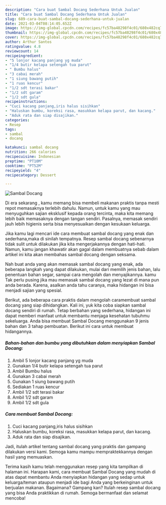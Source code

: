 ```yaml
---
description: "Cara buat Sambal Docang Sederhana Untuk Jualan"
title: "Cara buat Sambal Docang Sederhana Untuk Jualan"
slug: 689-cara-buat-sambal-docang-sederhana-untuk-jualan
date: 2021-03-04T08:14:05.652Z
image: https://img-global.cpcdn.com/recipes/fc57ba48298f4c01/680x482cq70/sambal-docang-foto-resep-utama.jpg
thumbnail: https://img-global.cpcdn.com/recipes/fc57ba48298f4c01/680x482cq70/sambal-docang-foto-resep-utama.jpg
cover: https://img-global.cpcdn.com/recipes/fc57ba48298f4c01/680x482cq70/sambal-docang-foto-resep-utama.jpg
author: Arthur Santos
ratingvalue: 4.8
reviewcount: 14
recipeingredient:
- "5 lonjor kacang panjang yg muda"
- "1/4 butir kelapa setengah tua parut"
- " Bumbu halus"
- "3 cabai merah"
- "1 siung bawang putih"
- "1 ruas kencur"
- "1/2 sdt terasi bakar"
- "1/2 sdt garam"
- "1/2 sdt gula"
recipeinstructions:
- "Cuci kacang panjang,iris halus sisihkan"
- "Haluskan bumbu, koreksi rasa, masukkan kelapa parut, dan kacang."
- "Aduk rata dan siap disajikan."
categories:
- Resep
tags:
- sambal
- docang

katakunci: sambal docang 
nutrition: 266 calories
recipecuisine: Indonesian
preptime: "PT10M"
cooktime: "PT52M"
recipeyield: "4"
recipecategory: Dessert

---
```



![Sambal Docang](https://img-global.cpcdn.com/recipes/fc57ba48298f4c01/680x482cq70/sambal-docang-foto-resep-utama.jpg)

Di era  sekarang , kamu memang bisa membeli makanan praktis tanpa mesti repot memasaknya terlebih dahulu. Namun, untuk kamu yang mau menyuguhkan sajian eksklusif kepada orang tercinta, maka kita memang lebih baik memasaknya dengan tangan sendiri. Pasalnya, memasak sendiri jauh lebih higienis serta bisa menyesuaikan dengan kesukaan keluarga.

Jika kamu lagi mencari ide cara membuat sambal docang yang enak dan sederhana,maka di sinilah tempatnya. Resep sambal docang  sebenarnya tidak sulit untuk dilakukan jika kita mengerjakannya dengan hati-hati. Namun, kamu jangan khawatir akan gagal dalam membuatnya 
sebab dalam artikel ini kita akan membahas sambal docang dengan seksama.  



Nah buat anda yang akan memasak sambal docang yang enak, ada beberapa langkah yang dapat dilakukan, mulai dari memilih jenis bahan, lalu penentuan bahan segar, sampai cara mengolah dan menyajikannya. kamu Tak perlu pusing jika mau memasak sambal docang yang lezat di mana pun anda berada. Karena, asalkan anda  tahu caranya, maka hidangan ini bisa menjadi sajian yang spesial.

Berikut, ada beberapa cara praktis  dalam mengolah caramembuat sambal docang yang siap dihidangkan. Kali ini, yuk kita coba siapkan sambal docang sendiri di rumah. Tetap berbahan yang sederhana, hidangan ini dapat memberi manfaat untuk membantu menjaga kesehatan tubuhmu sekeluarga. Anda bisa membuat Sambal Docang menggunakan 9 jenis bahan dan 3 tahap pembuatan. Berikut ini cara untuk membuat hidangannya.

<!--inarticleads1-->

##### Bahan-bahan dan bumbu yang dibutuhkan dalam menyiapkan Sambal Docang:

1. Ambil 5 lonjor kacang panjang yg muda
1. Gunakan 1/4 butir kelapa setengah tua parut
1. Ambil  Bumbu halus
1. Gunakan 3 cabai merah
1. Gunakan 1 siung bawang putih
1. Sediakan 1 ruas kencur
1. Ambil 1/2 sdt terasi bakar
1. Ambil 1/2 sdt garam
1. Ambil 1/2 sdt gula




<!--inarticleads2-->

##### Cara membuat Sambal Docang:

1. Cuci kacang panjang,iris halus sisihkan
1. Haluskan bumbu, koreksi rasa, masukkan kelapa parut, dan kacang.
1. Aduk rata dan siap disajikan.




Jadi, itulah artikel tentang  sambal docang  yang praktis dan gampang dilakukan versi kami. Semoga kamu mampu mempraktekkannya dengan hasil yang memuaskan. 

Terima kasih kamu telah menggunakan resep yang kita tampilkan di halaman ini. Harapan kami, cara membuat  Sambal Docang yang mudah di atas dapat membantu Anda menyiapkan hidangan yang sedap untuk keluarga/teman ataupun menjadi ide bagi Anda yang berkeinginan untuk berjualan makanan. Bagaimana? Gampang kan? Itulah resep sambal docang yang bisa Anda praktikkan di rumah. Semoga bermanfaat dan selamat mencoba!

